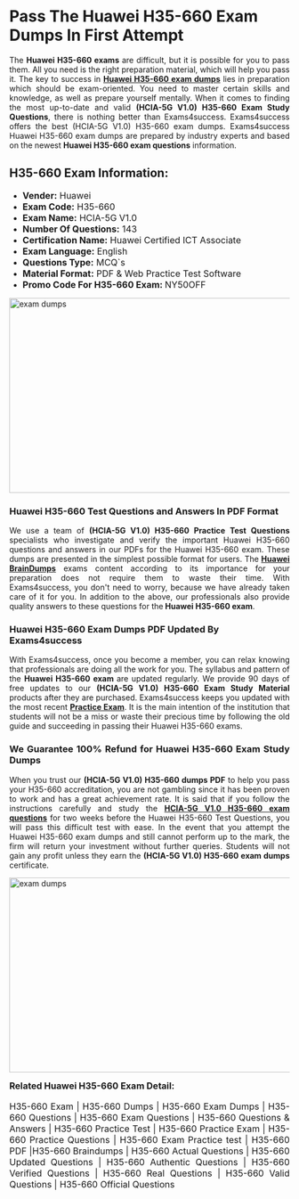 <h1><strong><strong>Pass The Huawei H35-660 Exam Dumps In First Attempt</strong></strong></h1> <p style="text-align:justify">The <strong>Huawei H35-660 exams</strong> are difficult, but it is possible for you to pass them. All you need is the right preparation material, which will help you pass it. The key to success in <a href="https://www.exams4success.com/huawei/h35-660-pdf-exam-dumps"><strong>Huawei H35-660 exam dumps</strong></a> lies in preparation which should be exam-oriented. You need to master certain skills and knowledge, as well as prepare yourself mentally. When it comes to finding the most up-to-date and valid <strong>(HCIA-5G V1.0) H35-660 Exam Study Questions</strong>, there is nothing better than Exams4success. Exams4success offers the best (HCIA-5G V1.0) H35-660 exam dumps. Exams4success Huawei H35-660 exam dumps are prepared by industry experts and based on the newest <strong>Huawei H35-660 exam questions</strong> information.</p> <h2><strong><strong>H35-660 Exam Information:</strong></strong></h2> <ul> <li><span style="font-size:16px"><strong>Vender:</strong> Huawei</span></li> <li><span style="font-size:16px"><strong>Exam Code:</strong> H35-660</span></li> <li><span style="font-size:16px"><strong>Exam Name:</strong> HCIA-5G V1.0</span></li> <li><span style="font-size:16px"><strong>Number Of Questions:</strong> 143</span></li> <li><span style="font-size:16px"><strong>Certification Name:</strong> Huawei Certified ICT Associate</span></li> <li><span style="font-size:16px"><strong>Exam Language:</strong> English</span></li> <li><span style="font-size:16px"><strong>Questions Type:</strong> MCQ`s</span></li> <li><span style="font-size:16px"><strong>Material Format:</strong> PDF & Web Practice Test Software</span></li> <li><span style="font-size:16px"><strong>Promo Code For H35-660 Exam: </strong>NY50OFF</span></li> </ul> <p><a href="https://www.exams4success.com/huawei/h35-660-pdf-exam-dumps" rel="no-follow"><img alt="exam dumps" src="https://www.certcollections.com/uploads/content/infrist1.png" style="height:350px; width:750px" /></a></p> <h3><strong>Huawei H35-660 Test Questions and Answers In PDF Format</strong></h3> <p style="text-align:justify">We use a team of <strong>(HCIA-5G V1.0) H35-660 Practice Test Questions</strong> specialists who investigate and verify the important Huawei H35-660 questions and answers in our PDFs for the Huawei H35-660 exam. These dumps are presented in the simplest possible format for users. The <a href="https://www.exams4success.com/huawei-exam-dumps"><strong>Huawei BrainDumps</strong></a> exams content according to its importance for your preparation does not require them to waste their time. With Exams4success, you don't need to worry, because we have already taken care of it for you. In addition to the above, our professionals also provide quality answers to these questions for the<strong> Huawei H35-660 exam</strong>.</p> <h3><strong> Huawei H35-660 Exam Dumps PDF Updated By Exams4success</strong></h3> <p style="text-align:justify">With Exams4success, once you become a member, you can relax knowing that professionals are doing all the work for you. The syllabus and pattern of the <strong>Huawei H35-660 exam </strong>are updated regularly. We provide 90 days of free updates to our <strong>(HCIA-5G V1.0) H35-660 Exam Study Material</strong> products after they are purchased. Exams4success keeps you updated with the most recent <a href="https://www.exams4success.com/"><strong>Practice Exam</strong></a>. It is the main intention of the institution that students will not be a miss or waste their precious time by following the old guide and succeeding in passing their Huawei H35-660 exams.</p> <h3 style="text-align:justify"><strong>We Guarantee 100% Refund for Huawei H35-660 Exam Study Dumps</strong></h3> <p style="text-align:justify">When you trust our <strong>(HCIA-5G V1.0) H35-660 dumps PDF</strong> to help you pass your H35-660 accreditation, you are not gambling since it has been proven to work and has a great achievement rate. It is said that if you follow the instructions carefully and study the <a href="https://www.exams4success.com/huawei/h35-660-pdf-exam-dumps"><strong>HCIA-5G V1.0 H35-660 exam questions</strong></a> for two weeks before the Huawei H35-660 Test Questions, you will pass this difficult test with ease. In the event that you attempt the Huawei H35-660 exam dumps and still cannot perform up to the mark, the firm will return your investment without further queries. Students will not gain any profit unless they earn the <strong>(HCIA-5G V1.0) H35-660 exam dumps</strong> certificate.</p> <p style="text-align:justify"><a href="https://www.exams4success.com/huawei/h35-660-pdf-exam-dumps" rel="no-follow"><img alt="exam dumps" src="https://www.certcollections.com/uploads/content/free_demo1.png" style="height:350px; width:750px" /></a></p> <p style="text-align:justify"><span style="font-size:16px"><strong>Related Huawei H35-660 Exam Detail:</strong></span><br /> <br /> <span style="font-size:16px">H35-660 Exam | H35-660 Dumps | H35-660 Exam Dumps | H35-660 Questions | H35-660 Exam Questions | H35-660 Questions & Answers | H35-660 Practice Test | H35-660 Practice Exam | H35-660 Practice Questions | H35-660 Exam Practice test | H35-660 PDF |H35-660 Braindumps | H35-660 Actual Questions | H35-660 Updated Questions | H35-660 Authentic Questions | H35-660 Verified Questions | H35-660 Real Questions | H35-660 Valid Questions | H35-660 Official Questions</span></p>
